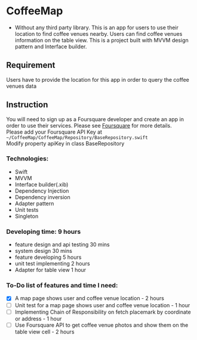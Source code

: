 # CoffeeMap
* Without any third party library.
This is an app for users to use their location to find coffee venues nearby.
Users can find coffee venues information on the table view.
This is a project built with MVVM design pattern and Interface builder.

## Requirement
Users have to provide the location for this app in order to query the coffee venues data

## Instruction
You will need to sign up as a Foursquare developer and create an app in order to use their services. Please see [Foursquare](https://developer.foursquare.com/docs/places-api-getting-started) for more details.<br/>
Please add your Foursquare API Key at
`~/CoffeeMap/CoffeeMap/Repository/BaseRepository.swift`<br/>
Modify property apiKey in class BaseRepository

### Technologies:
- Swift
- MVVM
- Interface builder(.xib)
- Dependency Injection
- Dependency inversion
- Adapter pattern
- Unit tests
- Singleton

### Developing time: 9 hours
- feature design and api testing 30 mins
- system design 30 mins
- feature developing 5 hours
- unit test implementing 2 hours
- Adapter for table view 1 hour

### To-Do list of features and time I need:
- [x] A map page shows user and coffee venue location - 2 hours
- [ ] Unit test for a map page shows user and coffee venue location - 1 hour
- [ ] Implementing Chain of Responsibility on fetch placemark by coordinate or address - 1 hour
- [ ] Use Foursquare API to get coffee venue photos and show them on the table view cell - 2 hours
